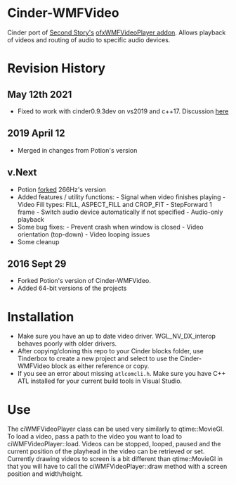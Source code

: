 # Cinder-WMFVideo

Cinder port of [Second Story's](http://www.secondstory.com/) [ofxWMFVideoPlayer addon](https://github.com/secondstory/ofxWMFVideoPlayer).  Allows playback of videos and routing of audio to specific audio devices.

# Revision History

## May 12th 2021

-   Fixed to work with cinder0.9.3dev on vs2019 and c++17. Discussion [here](https://discourse.libcinder.org/t/cinder-wmfvideo-with-c-17-and-vs2019/1814/6)

## 2019 April 12

-   Merged in changes from Potion's version

## v.Next

-   Potion [forked](https://github.com/Potion/Cinder-WMFVideo) 266Hz's version
-   Added features / utility functions:
    		\- Signal when video finishes playing
    		\- Video Fill types: FILL, ASPECT_FILL and CROP_FIT
    		\- StepForward 1 frame
    		\- Switch audio device automatically if not specified
    		\- Audio-only playback
-   Some bug fixes:
    		\- Prevent crash when window is closed
    		\- Video orientation (top-down)
    		\- Video looping issues
-   Some cleanup

## 2016 Sept 29

-   Forked Potion's version of Cinder-WMFVideo.
-   Added 64-bit versions of the projects

# Installation

-   Make sure you have an up to date video driver.  WGL_NV_DX_interop behaves poorly with older drivers.
-   After copying/cloning this repo to your Cinder blocks folder, use Tinderbox to create a new project and select to use the Cinder-WMFVideo block as either reference or copy.
-   If you see an error about missing `atlcomcli.h`. Make sure you have C++ ATL installed for your current build tools in Visual Studio.

# Use

The ciWMFVideoPlayer class can be used very similarly to qtime::MovieGl.  To load a video, pass a path to the video you want to load to ciWMFVideoPlayer::load.  Videos can be stopped, looped, paused and the current position of the playhead in the video can be retrieved or set.  Currently drawing videos to screen is a bit different than qtime::MovieGl in that you will have to call the ciWMFVideoPlayer::draw method with a screen position and width/height.
